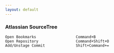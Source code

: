 ```yaml
---
layout: default
---
```

### Atlassian SourceTree
					

	Open Bookmarks					Command+B
	Open Repository					Command+Shift+O
	Add/Unstage Commit				Shift+Command+=